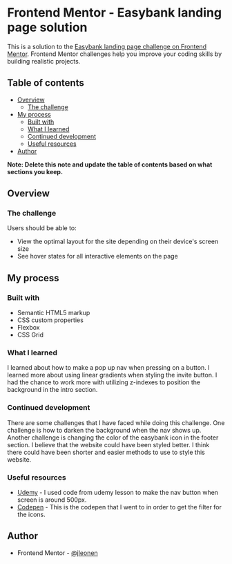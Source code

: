 # Frontend Mentor - Easybank landing page solution

This is a solution to the [Easybank landing page challenge on Frontend Mentor](https://www.frontendmentor.io/challenges/easybank-landing-page-WaUhkoDN). Frontend Mentor challenges help you improve your coding skills by building realistic projects.

## Table of contents

- [Overview](#overview)
  - [The challenge](#the-challenge)
- [My process](#my-process)
  - [Built with](#built-with)
  - [What I learned](#what-i-learned)
  - [Continued development](#continued-development)
  - [Useful resources](#useful-resources)
- [Author](#author)

**Note: Delete this note and update the table of contents based on what sections you keep.**

## Overview

### The challenge

Users should be able to:

- View the optimal layout for the site depending on their device's screen size
- See hover states for all interactive elements on the page

## My process

### Built with

- Semantic HTML5 markup
- CSS custom properties
- Flexbox
- CSS Grid

### What I learned

I learned about how to make a pop up nav when pressing on a button. I learned more about using linear gradients when styling the invite button. I had the chance to work more with utilizing z-indexes to position the background in the intro section.

### Continued development

There are some challenges that I have faced while doing this challenge. One challenge is how to darken the background when the nav shows up. Another challenge is changing the color of the easybank icon in the footer section. I believe that the website could have been styled better. I think there could have been shorter and easier methods to use to style this website.

### Useful resources

- [Udemy](https://www.udemy.com) - I used code from udemy lesson to make the nav button when screen is around 500px.
- [Codepen](https://codepen.io/stilllife00/pen/avXpgJ?css-preprocessor=postcss) - This is the codepen that I went to in order to get the filter for the icons.

## Author

- Frontend Mentor - [@jleonen](https://www.frontendmentor.io/profile/jleonen)
